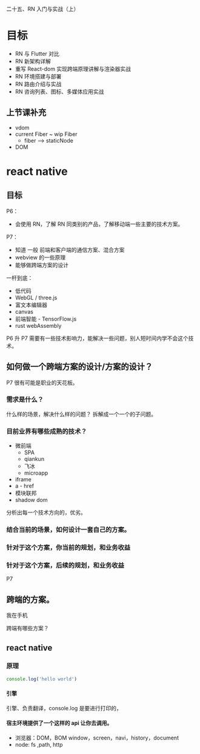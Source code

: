 二十五、RN 入门与实战（上）

# 目标

- RN 与 Flutter 对比
- RN 新架构详解
- 重写 React-dom 实现跨端原理讲解与渲染器实战
- RN 环境搭建与部署
- RN 路由介绍与实战
- RN 咨询列表、图标、多媒体应用实战

## 上节课补充

- vdom
- current Fiber ~ wip Fiber
  - fiber --> staticNode
- DOM

# react native

## 目标

P6：

- 会使用 RN，了解 RN 同类别的产品，了解移动端一些主要的技术方案。

P7：

- 知道 一般 前端和客户端的通信方案、混合方案
- webview 的一些原理
- 能够做跨端方案的设计

一杆到底：

- 低代码
- WebGL / three.js
- 富文本编辑器
- canvas
- 前端智能 - TensorFlow.js
- rust webAssembly

P6 升 P7 需要有一些技术影响力，能解决一些问题，别人短时间内学不会这个技术。

## 如何做一个跨端方案的设计/方案的设计？

P7 很有可能是职业的天花板。

### 需求是什么？

什么样的场景，解决什么样的问题？
拆解成一个一个的子问题。

### 目前业界有哪些成熟的技术？

- 微前端
  - SPA
  - qiankun
  - 飞冰
  - microapp
- iframe
- a - href
- 模块联邦
- shadow dom

分析出每一个技术方向的，优劣。

### 结合当前的场景，如何**设计**一套自己的方案。

### 针对于这个方案，你当前的规划，和业务收益

### 针对于这个方案，后续的规划，和业务收益

P7

## 跨端的方案。

我在手机

跨端有哪些方案？

## react native

### 原理

```js
console.log('hello world')
```

#### 引擎

引擎、负责翻译，console.log 是要进行打印的，

#### 宿主环境提供了一个这样的 api 让你去调用。

- 浏览器：DOM，BOM window，screen，navi，history，document
- node: fs ,path, http
